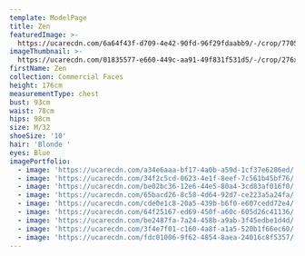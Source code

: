 ```yaml
---
template: ModelPage
title: Zen
featuredImage: >-
  https://ucarecdn.com/6a64f43f-d709-4e42-90fd-96f29fdaabb9/-/crop/7705x4429/0,0/-/preview/
imageThumbnail: >-
  https://ucarecdn.com/01835577-e660-449c-aa91-49f831f531d5/-/crop/276x458/153,0/-/preview/
firstName: Zen
collection: Commercial Faces
height: 176cm
measurementType: chest
bust: 93cm
waist: 78cm
hips: 98cm
size: M/32
shoeSize: '10'
hair: 'Blonde '
eyes: Blue
imagePortfolio:
  - image: 'https://ucarecdn.com/a34e6aaa-bf17-4a0b-a59d-1cf37e6286ed/'
  - image: 'https://ucarecdn.com/34f2c5cd-0623-4e1f-8eef-7c561b45bf76/'
  - image: 'https://ucarecdn.com/be02bc36-12e6-44e5-80a4-3cd83af016f0/'
  - image: 'https://ucarecdn.com/65bacd26-8c58-4d64-92d7-ce223a5a24fa/'
  - image: 'https://ucarecdn.com/cde0e1c8-20a5-439b-b6f0-e607cedd72e4/'
  - image: 'https://ucarecdn.com/64f25167-ed69-450f-a60c-605d26c41136/'
  - image: 'https://ucarecdn.com/be2487fa-7a24-458b-a9ab-3f45edbe1d4d/'
  - image: 'https://ucarecdn.com/3f4e7f01-c160-4a8f-a1a5-520b1f66ec60/'
  - image: 'https://ucarecdn.com/fdc01006-9f62-4854-8aea-24016c8f5357/'
---
```


